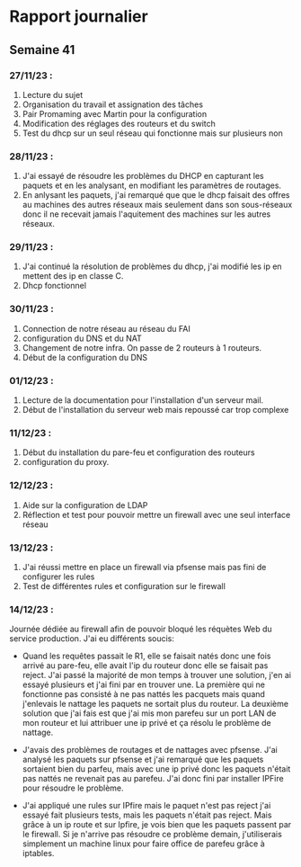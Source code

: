 # Rapport journalier

## Semaine 41

### 27/11/23 :

1. Lecture du sujet
2. Organisation du travail et assignation des tâches
3. Pair Promaming avec Martin pour la configuration
4. Modification des réglages des routeurs et du switch
5. Test du dhcp sur un seul réseau qui fonctionne mais sur plusieurs non

### 28/11/23 :

1. J'ai essayé de résoudre les problèmes du DHCP en capturant les paquets et en les analysant, en modifiant les paramètres de routages.
2. En anlysant les paquets, j'ai remarqué que que le dhcp faisait des offres au machines des autres réseaux mais seulement dans son sous-réseaux donc il ne recevait jamais l'aquitement des machines sur les autres réseaux.

### 29/11/23 :

1. J'ai continué la résolution de problèmes du dhcp, j'ai modifié les ip en mettent des ip en classe C.
2. Dhcp fonctionnel

### 30/11/23 :

1. Connection de notre réseau au réseau du FAI
2. configuration du DNS et du NAT
3. Changement de notre infra. On passe de 2 routeurs à 1 routeurs.
4. Début de la configuration du DNS

### 01/12/23 :

1. Lecture de la documentation pour l'installation d'un serveur mail.
2. Début de l'installation du serveur web mais repoussé car trop complexe


### 11/12/23 :

1. Début du installation du pare-feu et configuration des routeurs
2. configuration du proxy.

### 12/12/23 :

1. Aide sur la configuration de LDAP
2. Réflection et test pour pouvoir mettre un firewall avec une seul interface réseau

### 13/12/23 :

1. J'ai réussi mettre en place un firewall via pfsense mais pas fini de configurer les rules
2. Test de différentes rules et configuration sur le firewall

### 14/12/23 :

Journée dédiée au firewall afin de pouvoir bloqué les réquètes Web du service production.
J'ai eu différents soucis:

- Quand les requêtes passait le R1, elle se faisait natés donc une fois arrivé au pare-feu, elle avait l'ip du routeur donc elle se faisait pas reject. J'ai passé la majorité de mon temps à trouver une solution, j'en ai essayé plusieurs et j'ai fini par en trouver une. La première qui ne fonctionne pas consisté à ne pas nattés les pacquets mais quand j'enlevais le nattage les paquets ne sortait plus du routeur. La deuxième solution que j'ai fais est que j'ai mis mon parefeu sur un port LAN de mon routeur et lui attribuer une ip privé et ça résolu le problème de nattage.

- J'avais des problèmes de routages et de nattages avec pfsense. J'ai analysé les paquets sur pfsense et j'ai remarqué que les paquets sortaient bien du parfeu, mais avec une ip privé donc les paquets n'était pas nattés ne revenait pas au parefeu. J'ai donc fini par installer IPFire pour résoudre le problème.

- J'ai appliqué une rules sur IPfire mais le paquet n'est pas reject j'ai essayé fait plusieurs tests, mais les paquets n'était pas reject. Mais grâce à un ip route et sur Ipfire, je vois bien que les paquets passent par le firewall. Si je n'arrive pas résoudre ce problème demain, j'utiliserais simplement un machine linux pour faire office de parefeu grâce à iptables.